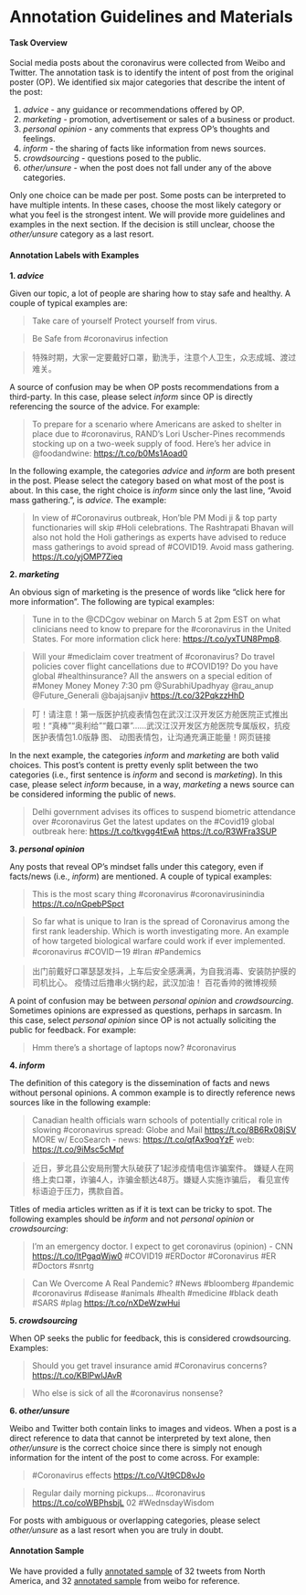 Annotation Guidelines and Materials
================

#### Task Overview

Social media posts about the coronavirus were collected from Weibo and
Twitter. The annotation task is to identify the intent of post from the
original poster (OP). We identified six major categories that describe
the intent of the post:

1.  *advice* - any guidance or recommendations offered by OP.
2.  *marketing* - promotion, advertisement or sales of a business or
    product.
3.  *personal opinion* - any comments that express OP’s thoughts and
    feelings.
4.  *inform* - the sharing of facts like information from news sources.
5.  *crowdsourcing* - questions posed to the public.
6.  *other/unsure* - when the post does not fall under any of the above
    categories.

Only one choice can be made per post. Some posts can be interpreted to
have multiple intents. In these cases, choose the most likely category
or what you feel is the strongest intent. We will provide more
guidelines and examples in the next section. If the decision is still
unclear, choose the *other/unsure* category as a last resort.

#### Annotation Labels with Examples

**1. *advice***

Given our topic, a lot of people are sharing how to stay safe and
healthy. A couple of typical examples are:

> Take care of yourself Protect yourself from virus.

> Be Safe from \#coronavirus infection

> 特殊时期，大家一定要戴好口罩，勤洗手，注意个人卫生，众志成城、渡过难关。

A source of confusion may be when OP posts recommendations from a
third-party. In this case, please select *inform* since OP is directly
referencing the source of the advice. For example:

> To prepare for a scenario where Americans are asked to shelter in
> place due to \#coronavirus, RAND’s Lori Uscher-Pines recommends
> stocking up on a two-week supply of food. Here’s her advice in
> @foodandwine: <https://t.co/b0Ms1Aoad0>

In the following example, the categories *advice* and *inform* are both
present in the post. Please select the category based on what most of
the post is about. In this case, the right choice is *inform* since only
the last line, “Avoid mass gathering.”, is *advice*. The example:

> In view of \#Coronavirus outbreak, Hon’ble PM Modi ji & top party
> functionaries will skip \#Holi celebrations. The Rashtrapati Bhavan
> will also not hold the Holi gatherings as experts have advised to
> reduce mass gatherings to avoid spread of \#COVID19. Avoid mass
> gathering. <https://t.co/yjOMP7Zieq>


**2. *marketing***

An obvious sign of marketing is the presence of words like “click here
for more information”. The following are typical examples:

> Tune in to the @CDCgov webinar on March 5 at 2pm EST on what
> clinicians need to know to prepare for the \#coronavirus in the United
> States. For more information click here: <https://t.co/yxTUN8Pmp8>.

> Will your \#mediclaim cover treatment of \#coronavirus? Do travel
> policies cover flight cancellations due to \#COVID19? Do you have
> global \#healthinsurance? All the answers on a special edition of
> \#Money Money Money 7:30 pm @SurabhiUpadhyay @rau\_anup
> @Future\_Generali @bajajsanjiv <https://t.co/32PqkzzHhD>

> 叮！请注意！第一版医护抗疫表情包在武汉江汉开发区方舱医院正式推出啦！“真棒”“奥利给”“戴口罩”……武汉江汉开发区方舱医院专属版权，抗疫医护表情包1.0版静
> 图、 动图表情包，让沟通充满正能量！网页链接

In the next example, the categories *inform* and *marketing* are both
valid choices. This post’s content is pretty evenly split between the
two categories (i.e., first sentence is *inform* and second is
*marketing*). In this case, please select *inform* because, in a way,
*marketing* a news source can be considered informing the public of
news.

> Delhi government advises its offices to suspend biometric attendance
> over \#coronavirus Get the latest updates on the \#Covid19 global
> outbreak here: <https://t.co/tkvgg4tEwA> <https://t.co/R3WFra3SUP>

**3. *personal opinion***

Any posts that reveal OP’s mindset falls under this category, even if
facts/news (i.e., *inform*) are mentioned. A couple of typical examples:

> This is the most scary thing \#coronavirus \#coronavirusinindia
> <https://t.co/nGpebPSpct>

> So far what is unique to Iran is the spread of Coronavirus among the
> first rank leadership. Which is worth investigating more. An example
> of how targeted biological warfare could work if ever implemented.
> \#coronavirus \#COVIDー19 \#Iran \#Pandemics

> 出门前戴好口罩瑟瑟发抖，上车后安全感满满，为自我消毒、安装防护膜的司机比心。
> 疫情过后撸串火锅约起，武汉加油！ 百花香帅的微博视频 

A point of confusion may be between *personal opinion* and
*crowdsourcing*. Sometimes opinions are expressed as questions, perhaps
in sarcasm. In this case, select *personal opinion* since OP is not
actually soliciting the public for feedback. For example:

> Hmm there’s a shortage of laptops now? \#coronavirus

**4. *inform***

The definition of this category is the dissemination of facts and news
without personal opinions. A common example is to directly reference
news sources like in the following example:

> Canadian health officials warn schools of potentially critical role in
> slowing \#coronavirus spread: Globe and Mail <https://t.co/8B6Rx08jSV>
> MORE w/ EcoSearch - news: <https://t.co/qfAx9oqYzF> web:
> <https://t.co/9iMsc5cMpf>

> 近日，萝北县公安局刑警大队破获了1起涉疫情电信诈骗案件。
> 嫌疑人在网络上卖口罩，诈骗4人，诈骗金额达48万。嫌疑人实施诈骗后，
> 看见宣传标语迫于压力，携款自首。

Titles of media articles written as if it is text can be tricky to spot.
The following examples should be *inform* and not *personal opinion* or
*crowdsourcing*:

> I’m an emergency doctor. I expect to get coronavirus (opinion) - CNN
> <https://t.co/ItPgaqWjw0> \#COVID19 \#ERDoctor \#Coronavirus \#ER
> \#Doctors \#snrtg

> Can We Overcome A Real Pandemic? \#News \#bloomberg \#pandemic
> \#coronavirus \#disease \#animals \#health \#medicine \#black death
> \#SARS \#plag <https://t.co/nXDeWzwHui>

**5. *crowdsourcing***

When OP seeks the public for feedback, this is considered crowdsourcing.
Examples:

> Should you get travel insurance amid \#Coronavirus concerns?
> <https://t.co/KBlPwlJAvR>

> Who else is sick of all the \#coronavirus nonsense?

**6. *other/unsure***

Weibo and Twitter both contain links to images and videos. When a post
is a direct reference to data that cannot be interpreted by text alone,
then *other/unsure* is the correct choice since there is simply not
enough information for the intent of the post to come across. For
example:

> \#Coronavirus effects <https://t.co/VJt9CD8vJo>

> Regular daily morning pickups… \#coronavirus <https://t.co/coWBPhsbjL>
> 02 \#WednsdayWisdom

For posts with ambiguous or overlapping categories, please select
*other/unsure* as a last resort when you are truly in doubt.

#### Annotation Sample

We have provided a fully [annotated sample](https://github.ubc.ca/ltian05/proj_adv_corpus_linguistics/blob/master/Milestone_2/tweets_annotate_sample.numbers) of 32 tweets from
North America, and 32 [annotated sample](https://github.ubc.ca/ltian05/proj_adv_corpus_linguistics/blob/master/Milestone_2/weibo_annotation_sample.numbers) from weibo for reference.
